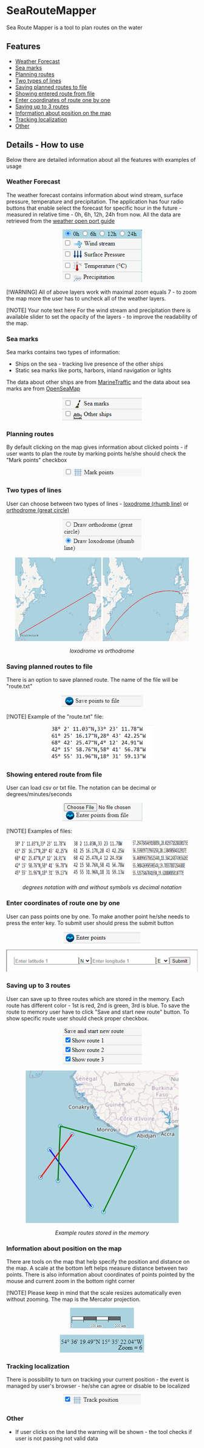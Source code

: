 # SeaRouteMapper

Sea Route Mapper is a tool to plan routes on the water

## Features
- [Weather Forecast](#weather-forecast)
- [Sea marks](#sea-marks)
- [Planning routes](#planning-routes)
- [Two types of lines](#two-types-of-lines)
- [Saving planned routes to file](#saving-planned-routes-to-file)
- [Showing entered route from file](#showing-entered-route-from-file)
- [Enter coordinates of route one by one](#enter-coordinates-of-route-one-by-one)
- [Saving up to 3 routes](#saving-up-to-3-routes)
- [Information about position on the map](#information-about-position-on-the-map)
- [Tracking localization](#tracking-localization)
- [Other](#other)

## Details - How to use
Below there are detailed information about all the features with examples of usage
### Weather Forecast
The weather forecast contains information about wind stream, surface pressure, temperature and precipitation. The application has four radio buttons that enable select the forecast for specific hour in the future - measured in relative time  - 0h, 6h, 12h, 24h from now. All the data are retrieved from the [weather open port guide](https://weather.openportguide.de/)

<p align="center">
  <img src="resources/readme/weather-forecast.png" alt="Weather forecast"/>
</p>

[!WARNING]
All of above layers work with maximal zoom equals 7 - to zoom the map more the user has to uncheck all of the weather layers.

[!NOTE]
Your note text here
For the wind stream and precipitation there is available slider to set the opacity of the layers - to improve the readability of the map.

### Sea marks
Sea marks contains two types of information:
- Ships on the sea - tracking live presence of the other ships 
- Static sea marks like ports, harbors, inland navigation or lights

The data about other ships are from [MarineTraffic](https://www.marinetraffic.com/) and the data about sea marks are from [OpenSeaMap](https://openseamap.org/)
<p align="center">
  <img src="resources/readme/sea-marks.png" alt="Weather forecast"/>
</p>

### Planning routes
By default clicking on the map gives information about clicked points - if user wants to plan the route by marking points he/she should check the "Mark points" checkbox

<p align="center">
  <img src="resources/readme/mark-points.png" alt="Weather forecast"/>
</p>

### Two types of lines
User can choose between two types of lines - [loxodrome (rhumb line)](https://en.wikipedia.org/wiki/Rhumb_line) or [orthodrome (great circle)](https://en.wikipedia.org/wiki/Great_circle)

<p align="center">
  <img src="resources/readme/two-lines.png" alt="Weather forecast"/>
</p>
<p align="center">
  <img src="resources/readme/loxodrome.png" alt="Weather forecast" height="220" width="45%"/>
  <img src="resources/readme/orthodrome.png" alt="Weather forecast" height="220" width="45%"/>
</p>
<p align="center">
  <em>loxodrome vs orthodrome</em>
</p>

### Saving planned routes to file
There is an option to save planned route. The name of the file will be "route.txt"
<p align="center">
  <img src="resources/readme/save-points-to-file.png" alt="Weather forecast"/>
</p>

[!NOTE]
Example of the "route.txt" file:
<p align="center">
  <img src="resources/readme/route-image.png" alt="Weather forecast"/>
</p>

### Showing entered route from file
User can load csv or txt file. The notation can be decimal or degrees/minutes/seconds

<p align="center">
  <img src="resources/readme/load-file.png" alt="Weather forecast"/>
</p>

[!NOTE]
Examples of files:
<p align="center">
  <img src="resources/readme/route-image.png" alt="Weather forecast" height="100" width="30%"/> 
  <img src="resources/readme/route-image2.png" alt="Weather forecast" height="100" width="30%"/>
  <img src="resources/readme/route-image3.png" alt="Weather forecast" height="100" width="30%"/>
</p>
<p align="center">
  <em>degrees notation with and without symbols vs decimal notation</em>
</p>


### Enter coordinates of route one by one
User can pass points one by one. To make another point he/she needs to press the enter key. To submit user should press the submit button

<p align="center">
  <img src="resources/readme/enter-points.png" alt="Weather forecast"/>
</p>

<p align="center">
  <img src="resources/readme/enter-points2.png" alt="Weather forecast"/>
</p>

### Saving up to 3 routes
User can save up to three routes which are stored in the memory. Each route has different color - 1st is red, 2nd is green, 3rd is blue. To save the route to memory user have to click "Save and start new route" button. To show specific route user should check proper checkbox.

<p align="center">
  <img src="resources/readme/show-routes.png" alt="Weather forecast"/>
</p>

<p align="center">
  <img src="resources/readme/show-routes2.png" alt="Weather forecast"/>
</p>

<p align="center">
  <em>Example routes stored in the memory</em>
</p>

### Information about position on the map
There are tools on the map that help specify the position and distance on the map. A scale at the bottom left helps measure distance between two points. There is also information about coordinates of points pointed by the mouse and current zoom in the bottom right corner


[!NOTE]
Please keep in mind that the scale resizes automatically even without zooming. The map is the Mercator projection.

<p align="center">
  <img src="resources/readme/scale.png" alt="Weather forecast"/>
</p>

<p align="center">
  <img src="resources/readme/coordinates.png" alt="Weather forecast"/>
</p>

### Tracking localization
There is possibility to turn on tracking your current position - the event is managed by user's browser - he/she can agree or disable to be localized

<p align="center">
  <img src="resources/readme/track-position.png" alt="Weather forecast"/>
</p>

### Other
- If user clicks on the land the warning will be shown - the tool checks if user is not passing not valid data
